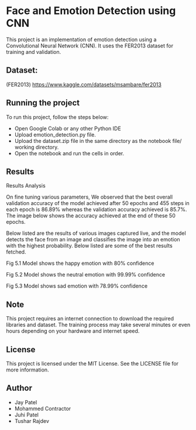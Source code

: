 # Face and Emotion Detection using CNN

This project is an implementation of emotion detection using a Convolutional Neural Network (CNN). It uses the FER2013 dataset for training and validation.


## Dataset: 
(FER2013) https://www.kaggle.com/datasets/msambare/fer2013



## Running the project
To run this project, follow the steps below:

- Open Google Colab or any other Python IDE 
- Upload emotion_detection.py file.
- Upload the dataset.zip file in the same directory as the notebook file/ working directory.
- Open the notebook and run the cells in order.


## Results

Results Analysis

On fine tuning various parameters, We observed that the best overall validation accuracy of the model achieved after 50 epochs and 455 steps in each epoch is 86.89% whereas the validation accuracy achieved is 85.7%.
The image below shows the accuracy achieved at the end of these 50 epochs.



Below listed are the results of various images captured live, and the model detects the face from an image and classifies the image into an emotion with the highest probability. Below listed are some of the best results fetched.










Fig 5.1 Model shows the happy emotion with 80% confidence











Fig 5.2 Model shows the neutral emotion with 99.99% confidence










Fig 5.3 Model shows sad emotion with 78.99% confidence




## Note

This project requires an internet connection to download the required libraries and dataset.
The training process may take several minutes or even hours depending on your hardware and internet speed.

## License
This project is licensed under the MIT License. See the LICENSE file for more information.



##  Author
- Jay Patel
- Mohammed Contractor
- Juhi Patel
- Tushar Rajdev






